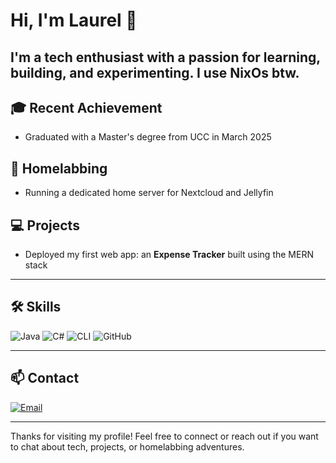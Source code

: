 # Hi, I'm Laurel 👋

I'm a tech enthusiast with a passion for learning, building, and experimenting.
I use NixOs btw.
---

## 🎓 Recent Achievement
- Graduated with a Master's degree from UCC in March 2025

## 🏡 Homelabbing
- Running a dedicated home server for Nextcloud and Jellyfin

## 💻 Projects
- Deployed my first web app: an **Expense Tracker** built using the MERN stack

---

## 🛠️ Skills

![Java](https://img.shields.io/badge/Java-007396?style=flat-square&logo=java&logoColor=white)
![C#](https://img.shields.io/badge/C%23-239120?style=flat-square&logo=c-sharp&logoColor=white)
![CLI](https://img.shields.io/badge/CLI-000000?style=flat-square&logo=windows-terminal&logoColor=white)
![GitHub](https://img.shields.io/badge/GitHub-181717?style=flat-square&logo=github&logoColor=white)

---

## 📫 Contact
[![Email](https://img.shields.io/badge/email-laurelld@gmail.com-blue?style=flat-square&logo=gmail)](mailto:laurelld@gmail.com)

---

Thanks for visiting my profile! Feel free to connect or reach out if you want to chat about tech, projects, or homelabbing adventures.
